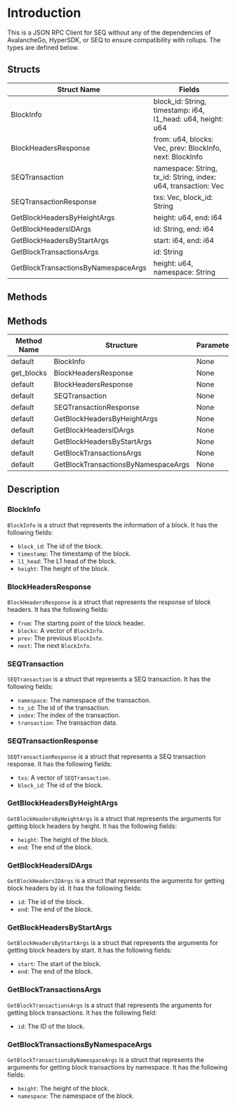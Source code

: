 # Introduction

This is a JSON RPC Client for SEQ without any of the dependencies of AvalancheGo, HyperSDK, or SEQ to ensure compatibility with rollups. The types are defined below.

## Structs

| Struct Name | Fields |
|-------------|--------|
| BlockInfo | block_id: String, timestamp: i64, l1_head: u64, height: u64 |
| BlockHeadersResponse | from: u64, blocks: Vec<BlockInfo>, prev: BlockInfo, next: BlockInfo |
| SEQTransaction | namespace: String, tx_id: String, index: u64, transaction: Vec<u8> |
| SEQTransactionResponse | txs: Vec<SEQTransaction>, block_id: String |
| GetBlockHeadersByHeightArgs | height: u64, end: i64 |
| GetBlockHeadersIDArgs | id: String, end: i64 |
| GetBlockHeadersByStartArgs | start: i64, end: i64 |
| GetBlockTransactionsArgs | id: String |
| GetBlockTransactionsByNamespaceArgs | height: u64, namespace: String |

## Methods

## Methods

| Method Name | Structure | Parameters | Return Type |
|-------------|-----------|------------|-------------|
| default     | BlockInfo | None       | BlockInfo   |
| get_blocks  | BlockHeadersResponse | None | &Vec<BlockInfo> |
| default     | BlockHeadersResponse | None | BlockHeadersResponse |
| default     | SEQTransaction | None | SEQTransaction |
| default     | SEQTransactionResponse | None | SEQTransactionResponse |
| default     | GetBlockHeadersByHeightArgs | None | GetBlockHeadersByHeightArgs |
| default     | GetBlockHeadersIDArgs | None | GetBlockHeadersIDArgs |
| default     | GetBlockHeadersByStartArgs | None | GetBlockHeadersByStartArgs |
| default     | GetBlockTransactionsArgs | None | GetBlockTransactionsArgs |
| default     | GetBlockTransactionsByNamespaceArgs | None | GetBlockTransactionsByNamespaceArgs |

## Description

### BlockInfo

`BlockInfo` is a struct that represents the information of a block. It has the following fields:

- `block_id`: The id of the block.
- `timestamp`: The timestamp of the block.
- `l1_head`: The L1 head of the block.
- `height`: The height of the block.

### BlockHeadersResponse

`BlockHeadersResponse` is a struct that represents the response of block headers. It has the following fields:

- `from`: The starting point of the block header.
- `blocks`: A vector of `BlockInfo`.
- `prev`: The previous `BlockInfo`.
- `next`: The next `BlockInfo`.

### SEQTransaction

`SEQTransaction` is a struct that represents a SEQ transaction. It has the following fields:

- `namespace`: The namespace of the transaction.
- `tx_id`: The id of the transaction.
- `index`: The index of the transaction.
- `transaction`: The transaction data.

### SEQTransactionResponse

`SEQTransactionResponse` is a struct that represents a SEQ transaction response. It has the following fields:

- `txs`: A vector of `SEQTransaction`.
- `block_id`: The id of the block.

### GetBlockHeadersByHeightArgs

`GetBlockHeadersByHeightArgs` is a struct that represents the arguments for getting block headers by height. It has the following fields:

- `height`: The height of the block.
- `end`: The end of the block.

### GetBlockHeadersIDArgs

`GetBlockHeadersIDArgs` is a struct that represents the arguments for getting block headers by id. It has the following fields:

- `id`: The id of the block.
- `end`: The end of the block.

### GetBlockHeadersByStartArgs
`GetBlockHeadersByStartArgs` is a struct that represents the arguments for getting block headers by start. It has the following fields:

- `start`: The start of the block.
- `end`: The end of the block.

### GetBlockTransactionsArgs
`GetBlockTransactionsArgs` is a struct that represents the arguments for getting block transactions. It has the following field:

- `id`: The ID of the block.

### GetBlockTransactionsByNamespaceArgs

`GetBlockTransactionsByNamespaceArgs` is a struct that represents the arguments for getting block transactions by namespace. It has the following fields:

- `height`: The height of the block.
- `namespace`: The namespace of the block.
